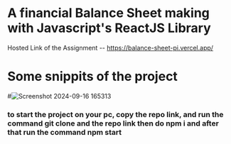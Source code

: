 # A financial Balance Sheet making with Javascript's ReactJS Library
Hosted Link of the Assignment --  https://balance-sheet-pi.vercel.app/

# Some snippits of the project
#![Screenshot 2024-09-16 165313](https://github.com/user-attachments/assets/fd210d0e-2b4b-4146-907e-3d7a66f80f75)


### to start the project on your pc, copy the repo link, and run the command git clone and the repo link then do npm i and after that run the command npm start
